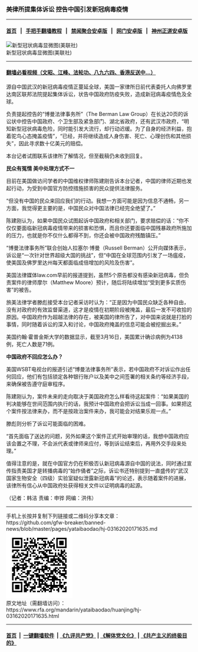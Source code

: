 ###  美律所提集体诉讼 控告中国引发新冠病毒疫情
------------------------

#### [首页](https://github.com/gfw-breaker/banned-news/blob/master/README.md) &nbsp;&nbsp;|&nbsp;&nbsp; [手把手翻墙教程](https://github.com/gfw-breaker/guides/wiki) &nbsp;&nbsp;|&nbsp;&nbsp; [禁闻聚合安卓版](https://github.com/gfw-breaker/bn-android) &nbsp;&nbsp;|&nbsp;&nbsp; [网门安卓版](https://github.com/oGate2/oGate) &nbsp;&nbsp;|&nbsp;&nbsp; [神州正道安卓版](https://github.com/SzzdOgate/update) 



<div id="headerimg">
 <img alt="新型冠状病毒显微图(美联社)" src="https://www.rfa.org/mandarin/yataibaodao/huanjing/hj-03162020171635.html/PSX_20200316_144602.jpg/@@images/0ffd6536-806d-495e-82ad-e63f8c4d5041.jpeg" title="新型冠状病毒显微图(美联社)"/>
 <div id="headerimgcontents">
  <div id="headerimgcaption">
   <span>
    新型冠状病毒显微图(美联社)
   </span>
   <!-- zoomattribute -->
  </div>
  <!-- headerimgcaption -->
 </div>
 <!-- headerimagecontents -->
</div>

<hr/>


#### [翻墙必看视频（文昭、江峰、法轮功、八九六四、香港反送中...）](https://github.com/gfw-breaker/banned-news/blob/master/pages/link3.md)

<div id="storytext">
 <div>
  <div class="slot_header">
  </div>
 </div>
 <p dir="ltr">
 </p>
 <p dir="ltr">
  源自中国武汉的新冠病毒疫情正蔓延全球，美国一家律所日前代表委托人向佛罗里达南区联邦法院提起集体诉讼，状告中国政府防疫失败，造成新冠病毒疫情危及全球。
 </p>
 <p dir="ltr">
  负责提起控告的“博曼法律事务所”（The Berman Law Group）在长达20页的诉讼状中控告中国政府、个卫生部及紧急部门、湖北省政府，还有武汉市政府，“明知新型冠状病毒危险，同时能引发大流行，却行动迟缓。为了自身的经济利益，抱着驼鸟心态掩盖疫情”，“已经，并将继续造成人身伤害、死亡、心理创伤和其他损失”，因此寻求数十亿美元的赔偿。
 </p>
 <p dir="ltr">
  本台记者试图联系该律所了解情况，但至截稿仍未收到回复。
 </p>
 <p dir="ltr">
  <strong>
   民众有冤情 美中处理方式不一
  </strong>
 </p>
 <p dir="ltr">
  目前在美国做访问学者的中国维权律师陈建刚告诉本台记者，中国的律师近期也发起行动，为受到中国官方防控措施损害的民众提供法律服务。
 </p>
 <p dir="ltr">
  “但没有中国的民众来回应我们的行动。我想一方面可能是因为信息不通畅，另一方面，我觉得更主要的是，中国民众对中国法律已经完全绝望了。”
 </p>
 <p dir="ltr">
  陈建刚认为，如果中国民众试图起诉中国政府和相关部门，要求赔偿的话：“你不仅仅要面临新冠病毒疫情带来的损害和恐惧，而且你还要面临中国残暴政府所施加的压力，也就是你不仅什么都得不到，你还会被中国政府残酷镇压。”
 </p>
 <p dir="ltr">
  “博曼法律事务所”联合创始人拉塞尔·博曼（Russell Berman）公开向媒体表示，诉讼是“一次针对世界超级大国的挑战”，但“中国在全球范围内引发了一场瘟疫，使美国及佛罗里达州每天都面临成倍增加的风险及伤害”。
 </p>
 <p dir="ltr">
  美国法律媒体law.com早前的报道提到，虽然5个原告都没有感染新冠病毒，但负责案件的律师摩尔（Matthew Moore）预计，随后将陆续增加“受到更多实质伤害”的被告。
 </p>
 <p dir="ltr">
  旅美法律学者滕彪接受本台记者采访时认为：“正是因为中国民众缺乏各种自由，没有对政府的有效监督渠道，这才是疫情在初期阶段被掩盖，最后一发不可收拾的原因。中国政府作为超越法律的存在，被美国的律所告了，对中国来说就是打脸的事情，同时随着诉讼的深入和讨论，中国政府掩盖的信息可能会被挖掘出来。”
 </p>
 <p dir="ltr">
  美国约翰·霍普金斯大学的数据显示，截至3月16日，美国累计确诊病例为4138例，死亡人数是71例。
 </p>
 <p dir="ltr">
  <strong>
   中国政府不回应怎么办？
  </strong>
 </p>
 <p dir="ltr">
  美国WSBT电视台的报道引述“博曼法律事务所”表示，若中国政府不对诉讼作出任何回应，他们有包括锁定各种银行账户以及美中之间签署的相关条约等经济手段，来确保被告遵守庭审程序。
 </p>
 <p dir="ltr">
  陈建刚认为，案件未来的走向取决于美国政府怎么样看待这起案件：“如果美国的判决能够在世间范围内执行的话，我预计中国政府会把诉讼当成一回事。如果把这个案件按法律来办，而不是按政治案件来办，我可能会对结果乐观一点。”
 </p>
 <p dir="ltr">
  滕彪则分析了诉讼可能面临的困难。
 </p>
 <p dir="ltr">
  “首先面临了送达的问题，另外如果这个案件正式开始审理的话，我想中国政府应该会置之不理，不会派代表或律师来应付，等到诉讼结束后，再用外交手段来处理。”
 </p>
 <p dir="ltr">
  值得注意的是，就在中国官方仍在积极否认新冠病毒源自中国的说法，同时通过宣传指责美国才是转播病毒的“始作俑者”之际，诉讼书还特别提到一直盛传的“武汉国家生物安全（四级）实验室疑似泄露新冠病毒”的论述，表示随着案件的进展，该律所有信心从中国政府处获得相关文件以证明病毒的起源。
 </p>
 <p dir="ltr">
  （记者：韩洁 责编：申铧 网编：洪伟）
 </p>
</div>

<hr/>
手机上长按并复制下列链接或二维码分享本文章：<br/>
https://github.com/gfw-breaker/banned-news/blob/master/pages/yataibaodao/hj-03162020171635.md <br/>
<a href='https://github.com/gfw-breaker/banned-news/blob/master/pages/yataibaodao/hj-03162020171635.md'><img src='https://github.com/gfw-breaker/banned-news/blob/master/pages/yataibaodao/hj-03162020171635.md.png'/></a> <br/>
原文地址（需翻墙访问）：https://www.rfa.org/mandarin/yataibaodao/huanjing/hj-03162020171635.html


------------------------
#### [首页](https://github.com/gfw-breaker/banned-news/blob/master/README.md) &nbsp;|&nbsp; [一键翻墙软件](https://github.com/gfw-breaker/nogfw/blob/master/README.md) &nbsp;| [《九评共产党》](https://github.com/gfw-breaker/9ping.md/blob/master/README.md#九评之一评共产党是什么) | [《解体党文化》](https://github.com/gfw-breaker/jtdwh.md/blob/master/README.md) | [《共产主义的终极目的》](https://github.com/gfw-breaker/gczydzjmd.md/blob/master/README.md)


<img src='http://gfw-breaker.win/banned-news/pages/yataibaodao/hj-03162020171635.md' width='0px' height='0px'/>